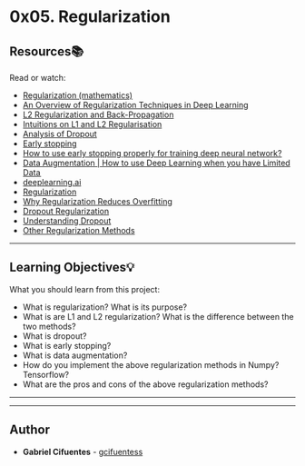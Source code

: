 # 0x05. Regularization

## Resources:books:
Read or watch:
* [Regularization (mathematics)](https://intranet.hbtn.io/rltoken/G22TZHYwwb0PwlAuEZdDEQ)
* [An Overview of Regularization Techniques in Deep Learning](https://intranet.hbtn.io/rltoken/Mao_NUBBiwm0Qh8b-axAgw)
* [L2 Regularization and Back-Propagation](https://intranet.hbtn.io/rltoken/AY80ruaSMDL_AGnjZOpWGQ)
* [Intuitions on L1 and L2 Regularisation](https://intranet.hbtn.io/rltoken/6vsM__Tfvz7-XaNB4DHB3A)
* [Analysis of Dropout](https://intranet.hbtn.io/rltoken/huRNIkxWr5OV1Tit658LcQ)
* [Early stopping](https://intranet.hbtn.io/rltoken/4YMCmw41ovvYtMvr-Wl7LA)
* [How to use early stopping properly for training deep neural network?](https://intranet.hbtn.io/rltoken/t6UPkGJXD_nK7TfGwE9Rig)
* [Data Augmentation | How to use Deep Learning when you have Limited Data ](https://intranet.hbtn.io/rltoken/MaLMSTSCPux71mW1RIhiBA)
* [deeplearning.ai](https://intranet.hbtn.io/rltoken/GriJE79Gr4BF8HG2DGpbYg)
* [Regularization](https://intranet.hbtn.io/rltoken/BJoxOnJN-GJyZ_fJ9qT0EQ)
* [Why Regularization Reduces Overfitting](https://intranet.hbtn.io/rltoken/dLdv5Gi77DmWNyR3MHe69g)
* [Dropout Regularization](https://intranet.hbtn.io/rltoken/23ue4EQxNd9LOCW0Q6FNNQ)
* [Understanding Dropout](https://intranet.hbtn.io/rltoken/eleB8ZvoJiOltULeHkDvGQ)
* [Other Regularization Methods](https://intranet.hbtn.io/rltoken/QuFgq0_MKTGq6UAKj5OjEw)

---
## Learning Objectives:bulb:
What you should learn from this project:

* What is regularization? What is its purpose?
* What is are L1 and L2 regularization? What is the difference between the two methods?
* What is dropout?
* What is early stopping?
* What is data augmentation?
* How do you implement the above regularization methods in Numpy? Tensorflow?
* What are the pros and cons of the above regularization methods?

---
---

## Author
* **Gabriel Cifuentes** - [gcifuentess](https://github.com/gcifuentess)
